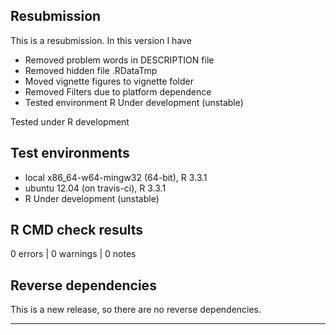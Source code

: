 ## Resubmission
This is a resubmission. In this version I have
* Removed problem words in DESCRIPTION file
* Removed hidden file .RDataTmp
* Moved vignette figures to vignette folder
* Removed Filters due to platform dependence
* Tested environment R Under development (unstable)

Tested under R development


## Test environments
* local x86_64-w64-mingw32 (64-bit), R 3.3.1
* ubuntu 12.04 (on travis-ci), R 3.3.1
* R Under development (unstable) 

## R CMD check results

0 errors | 0 warnings | 0 notes


## Reverse dependencies

This is a new release, so there are no reverse dependencies.

---

